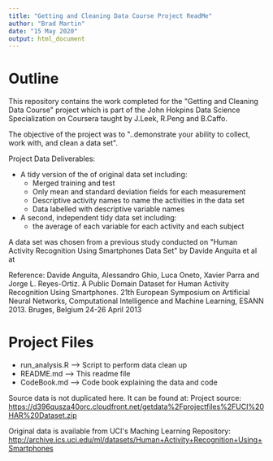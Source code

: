 ```yaml
---
title: "Getting and Cleaning Data Course Project ReadMe"
author: "Brad Martin"
date: "15 May 2020"
output: html_document
---
```


# Outline
This repository contains the work completed for the "Getting and Cleaning Data Course" project which is part of the John Hokpins Data Science Specialization on Coursera taught by J.Leek, R.Peng and B.Caffo.

The objective of the project was to "..demonstrate your ability to collect, work with, and clean a data set".

Project Data Deliverables:

- A tidy version of the of original data set including:   
  - Merged training and test  
  - Only mean and standard deviation fields for each measurement  
  - Descriptive activity names to name the activities in the data set  
  - Data labelled with descriptive variable names  
- A second, independent tidy data set including:  
  - the average of each variable for each activity and each subject  

A data set was chosen from a previous study conducted on "Human Activity Recognition Using Smartphones Data Set" by Davide Anguita et al at 

Reference:
Davide Anguita, Alessandro Ghio, Luca Oneto, Xavier Parra and Jorge L. Reyes-Ortiz. A Public Domain Dataset for Human Activity Recognition Using Smartphones. 21th European Symposium on Artificial Neural Networks, Computational Intelligence and Machine Learning, ESANN 2013. Bruges, Belgium 24-26 April 2013


# Project Files

- run_analysis.R --> Script to perform data clean up
- README.md      --> This readme  file   
- CodeBook.md    --> Code book explaining the data and code

Source data is not duplicated here. It can be found at:
Project source:  
https://d396qusza40orc.cloudfront.net/getdata%2Fprojectfiles%2FUCI%20HAR%20Dataset.zip

Original data is available from UCI's Maching Learning Repository:  
http://archive.ics.uci.edu/ml/datasets/Human+Activity+Recognition+Using+Smartphones


